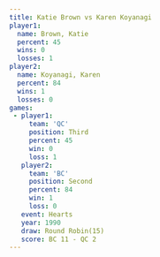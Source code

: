 ```yaml
---
title: Katie Brown vs Karen Koyanagi
player1:               
  name: Brown, Katie   
  percent: 45          
  wins: 0              
  losses: 1            
player2:               
  name: Koyanagi, Karen
  percent: 84          
  wins: 1              
  losses: 0            
games:
 - player1:         
     team: 'QC'     
     position: Third
     percent: 45    
     win: 0         
     loss: 1        
   player2:          
     team: 'BC'      
     position: Second
     percent: 84     
     win: 1          
     loss: 0         
   event: Hearts        
   year: 1990           
   draw: Round Robin(15)
   score: BC 11 - QC 2  
---
```

